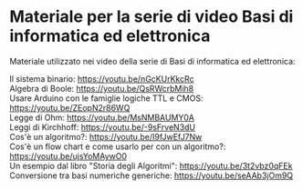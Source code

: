 # Materiale per la serie di video Basi di informatica ed elettronica

Materiale utilizzato nei video della serie di Basi di informatica ed elettronica:

Il sistema binario: https://youtu.be/nGcKUrKkcRc  
Algebra di Boole: https://youtu.be/QsRWcrbMih8  
Usare Arduino con le famiglie logiche TTL e CMOS: https://youtu.be/ZEopN2r86WQ  
Legge di Ohm: https://youtu.be/MsNMBAUMY0A  
Leggi di Kirchhoff: https://youtu.be/-9sFrveN3dU  
Cos'è un algoritmo?: https://youtu.be/I9fJwEfJ7Nw  
Cos'è un flow chart e come usarlo per con un algoritmo?: https://youtu.be/ujsYoMAywO0  
Un esempio dal libro "Storia degli Algoritmi": https://youtu.be/3t2vbz0qFEk  
Conversione tra basi numeriche generiche: https://youtu.be/seAAb3jOm9Q  

